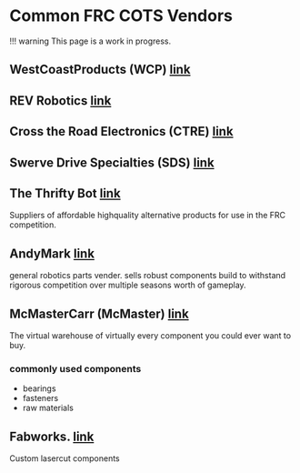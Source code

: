 # Common FRC COTS Vendors

!!! warning
    This page is a work in progress.

## WestCoastProducts (WCP) [link](https://wcproducts.com)

## REV Robotics [link](https://www.revrobotics.com)

## Cross the Road Electronics (CTRE) [link](https://store.ctr-electronics.com)

## Swerve Drive Specialties (SDS) [link](https://www.swervedrivespecialties.com)

## The Thrifty Bot [link](https://www.thethriftybot.com)
Suppliers of affordable highquality alternative products for use in the FRC competition.

## AndyMark [link](https://www.andymark.com)
general robotics parts vender. sells robust components build to withstand rigorous competition over multiple seasons worth of gameplay.

## McMasterCarr (McMaster) [link](https://www.mcmaster.com)
The virtual warehouse of virtually every component you could ever want to buy.

### commonly used components
- bearings
- fasteners
- raw materials

## Fabworks. [link](https://www.fabworks.com)
Custom lasercut components
